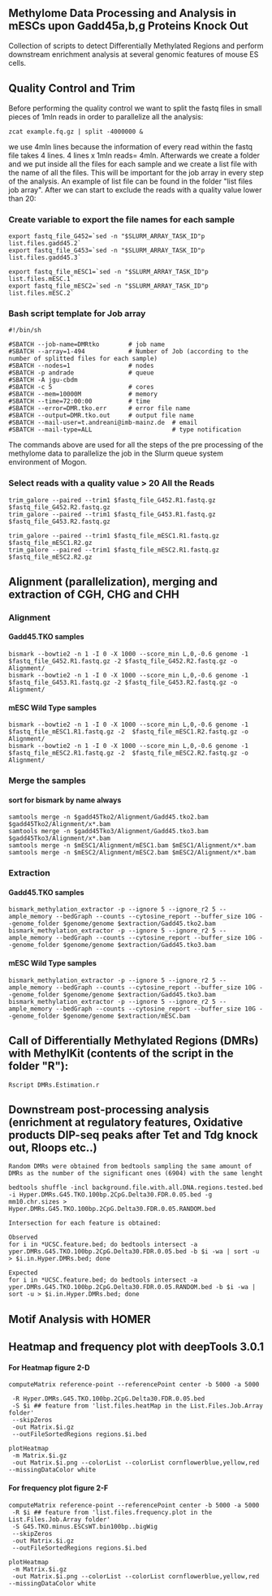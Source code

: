 ## Methylome Data Processing and Analysis in mESCs upon Gadd45a,b,g Proteins Knock Out
Collection of scripts to detect Differentially Methylated Regions and perform downstream enrichment analysis at several genomic features of mouse ES cells.

## Quality Control and Trim
Before performing the quality control we want to split the fastq files in small pieces of 1mln reads in order to parallelize all the analysis:

`zcat example.fq.gz | split -4000000 &` 

we use 4mln lines because the information of every read within the fastq file takes 4 lines. 4 lines x 1mln reads= 4mln. Afterwards we create a folder and we put inside all the files for each sample and we create a list file with the name of all the files. This will be important for the job array in every step of the analysis. An example of list file can be found in the folder "list files job array". After we can start to exclude the reads with a quality value lower than 20:

### Create variable to export the file names for each sample  
```
export fastq_file_G452=`sed -n "$SLURM_ARRAY_TASK_ID"p list.files.gadd45.2`  
export fastq_file_G453=`sed -n "$SLURM_ARRAY_TASK_ID"p list.files.gadd45.3`  

export fastq_file_mESC1=`sed -n "$SLURM_ARRAY_TASK_ID"p list.files.mESC.1`  
export fastq_file_mESC2=`sed -n "$SLURM_ARRAY_TASK_ID"p list.files.mESC.2`  
```

### Bash script template for Job array
```
#!/bin/sh

#SBATCH --job-name=DMRtko        # job name
#SBATCH --array=1-494            # Number of Job (according to the number of splitted files for each sample)
#SBATCH --nodes=1                # nodes
#SBATCH -p andrade               # queue
#SBATCH -A jgu-cbdm
#SBATCH -c 5                     # cores
#SBATCH --mem=10000M             # memory
#SBATCH --time=72:00:00          # time
#SBATCH --error=DMR.tko.err      # error file name
#SBATCH --output=DMR.tko.out     # output file name
#SBATCH --mail-user=t.andreani@imb-mainz.de  # email
#SBATCH --mail-type=ALL                      # type notification
```
The commands above are used for all the steps of the pre processing of the methylome data to parallelize the job in the Slurm queue system environment of Mogon.   

### Select reads with a quality value > 20 All the Reads    
```
trim_galore --paired --trim1 $fastq_file_G452.R1.fastq.gz $fastq_file_G452.R2.fastq.gz    
trim_galore --paired --trim1 $fastq_file_G453.R1.fastq.gz $fastq_file_G453.R2.fastq.gz  

trim_galore --paired --trim1 $fastq_file_mESC1.R1.fastq.gz $fastq_file_mESC1.R2.gz   
trim_galore --paired --trim1 $fastq_file_mESC2.R1.fastq.gz $fastq_file_mESC2.R2.gz   
```
## Alignment (parallelization), merging and extraction of CGH, CHG and CHH  

### Alignment  
#### Gadd45.TKO samples  
```
bismark --bowtie2 -n 1 -I 0 -X 1000 --score_min L,0,-0.6 genome -1 $fastq_file_G452.R1.fastq.gz -2 $fastq_file_G452.R2.fastq.gz -o Alignment/   
bismark --bowtie2 -n 1 -I 0 -X 1000 --score_min L,0,-0.6 genome -1 $fastq_file_G453.R1.fastq.gz -2 $fastq_file_G453.R2.fastq.gz -o Alignment/   
```

#### mESC Wild Type samples  
```
bismark --bowtie2 -n 1 -I 0 -X 1000 --score_min L,0,-0.6 genome -1  $fastq_file_mESC1.R1.fastq.gz -2  $fastq_file_mESC1.R2.fastq.gz -o Alignment/   
bismark --bowtie2 -n 1 -I 0 -X 1000 --score_min L,0,-0.6 genome -1  $fastq_file_mESC2.R1.fastq.gz -2  $fastq_file_mESC2.R2.fastq.gz -o Alignment/   
```

### Merge the samples  
#### sort for bismark by name always  
```
samtools merge -n $gadd45Tko2/Alignment/Gadd45.tko2.bam $gadd45Tko2/Alignment/x*.bam    
samtools merge -n $gadd45Tko3/Alignment/Gadd45.tko3.bam $gadd45Tko3/Alignment/x*.bam    
samtools merge -n $mESC1/Alignment/mESC1.bam $mESC1/Alignment/x*.bam    
samtools merge -n $mESC2/Alignment/mESC2.bam $mESC2/Alignment/x*.bam    
```
### Extraction  
#### Gadd45.TKO samples    
```
bismark_methylation_extractor -p --ignore 5 --ignore_r2 5 --ample_memory --bedGraph --counts --cytosine_report --buffer_size 10G --genome_folder $genome/genome $extraction/Gadd45.tko2.bam  
bismark_methylation_extractor -p --ignore 5 --ignore_r2 5 --ample_memory --bedGraph --counts --cytosine_report --buffer_size 10G --genome_folder $genome/genome $extraction/Gadd45.tko3.bam  
```
#### mESC Wild Type samples    
```
bismark_methylation_extractor -p --ignore 5 --ignore_r2 5 --ample_memory --bedGraph --counts --cytosine_report --buffer_size 10G --genome_folder $genome/genome $extraction/Gadd45.tko3.bam  
bismark_methylation_extractor -p --ignore 5 --ignore_r2 5 --ample_memory --bedGraph --counts --cytosine_report --buffer_size 10G --genome_folder $genome/genome $extraction/mESC.bam  
```



## Call of Differentially Methylated Regions (DMRs) with MethylKit (contents of the script in the folder "R"):
`Rscript DMRs.Estimation.r`  

## Downstream post-processing analysis (enrichment at regulatory features, Oxidative products DIP-seq peaks after Tet and Tdg knock out, Rloops etc..)

```
Random DMRs were obtained from bedtools sampling the same amount of DMRs as the number of the significant ones (6904) with the same lenght  

bedtools shuffle -incl background.file.with.all.DNA.regions.tested.bed -i Hyper.DMRs.G45.TKO.100bp.2CpG.Delta30.FDR.0.05.bed -g mm10.chr.sizes > Hyper.DMRs.G45.TKO.100bp.2CpG.Delta30.FDR.0.05.RANDOM.bed

Intersection for each feature is obtained:

Observed
for i in *UCSC.feature.bed; do bedtools intersect -a yper.DMRs.G45.TKO.100bp.2CpG.Delta30.FDR.0.05.bed -b $i -wa | sort -u > $i.in.Hyper.DMRs.bed; done  

Expected
for i in *UCSC.feature.bed; do bedtools intersect -a yper.DMRs.G45.TKO.100bp.2CpG.Delta30.FDR.0.05.RANDOM.bed -b $i -wa | sort -u > $i.in.Hyper.DMRs.bed; done

```

## Motif Analysis with HOMER 



## Heatmap and frequency plot with deepTools 3.0.1  

#### For Heatmap figure 2-D
```
computeMatrix reference-point --referencePoint center -b 5000 -a 5000
 
 -R Hyper.DMRs.G45.TKO.100bp.2CpG.Delta30.FDR.0.05.bed
 -S $i ## feature from 'list.files.heatMap in the List.Files.Job.Array folder' 
 --skipZeros
 -out Matrix.$i.gz
 --outFileSortedRegions regions.$i.bed

plotHeatmap
 -m Matrix.$i.gz 
 -out Matrix.$i.png --colorList --colorList cornflowerblue,yellow,red --missingDataColor white   
```
#### For frequency plot figure 2-F

```
computeMatrix reference-point --referencePoint center -b 5000 -a 5000
 -R $i ## feature from 'list.files.frequency.plot in the List.Files.Job.Array folder'
 -S G45.TKO.minus.ESCsWT.bin100bp..bigWig 
 --skipZeros
 -out Matrix.$i.gz
 --outFileSortedRegions regions.$i.bed

plotHeatmap
 -m Matrix.$i.gz 
 -out Matrix.$i.png --colorList --colorList cornflowerblue,yellow,red --missingDataColor white   
 ```
 

